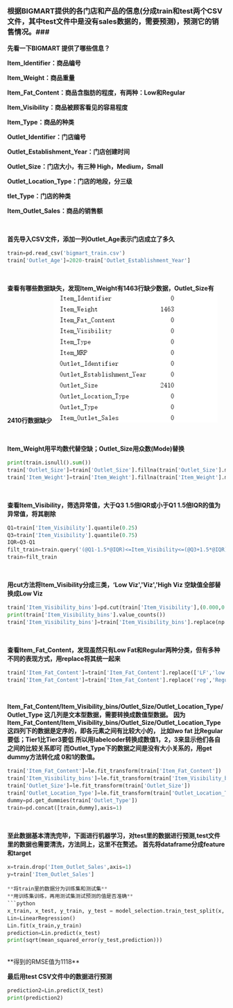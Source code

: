 ### 根据BIGMART提供的各门店和产品的信息(分成train和test两个CSV文件，其中test文件中是没有sales数据的，需要预测)，预测它的销售情况。###

**先看一下BIGMART 提供了哪些信息？**

**Item_Identifier：商品编号**

**Item_Weight：商品重量**

**Item_Fat_Content：商品含脂肪的程度，有两种：Low和Regular**

**Item_Visibility：商品被顾客看见的容易程度**

**Item_Type：商品的种类**

**Outlet_Identifier：门店编号**

**Outlet_Establishment_Year：门店创建时间**

**Outlet_Size：门店大小，有三种 High，Medium，Small**


**Outlet_Location_Type：门店的地段，分三级**

**tlet_Type：门店的种类**

**Item_Outlet_Sales：商品的销售额**

<br>

**首先导入CSV文件，添加一列Outlet_Age表示门店成立了多久**


```python
train=pd.read_csv('bigmart_train.csv')
train['Outlet_Age']=2020-train['Outlet_Establishment_Year']
```
<br>

**查看有哪些数据缺失，发现Item_Weight有1463行缺少数据，Outlet_Size有2410行数据缺少**
![image](https://github.com/suvieu/MACHINE-LEARNING/blob/master/PROGRAM/BIGMART/1.png)

<br>

**Item_Weight用平均数代替空缺；Outlet_Size用众数(Mode)替换**
```python
print(train.isnull().sum())
train['Outlet_Size']=train['Outlet_Size'].fillna(train['Outlet_Size'].mode()[0])
train['Item_Weight']=train['Item_Weight'].fillna(train['Item_Weight'].mean())
```
<br>

**查看Item_Visibility，筛选异常值，大于Q3 1.5倍IQR或小于Q1 1.5倍IQR的值为异常值，将其剔除**

```python
Q1=train['Item_Visibility'].quantile(0.25)
Q3=train['Item_Visibility'].quantile(0.75)
IQR=Q3-Q1
filt_train=train.query('(@Q1-1.5*@IQR)<=Item_Visibility<=(@Q3+1.5*@IQR)')
train=filt_train
```
<br>

**用cut方法将Item_Visibility分成三类，‘Low Viz','Viz','High Viz**
**空缺值全部替换成Low Viz**

```python
train['Item_Visibility_bins']=pd.cut(train['Item_Visibility'],(0.000,0.065,0.13,0.2),labels=['Low Viz','Viz','High Viz'])
print(train['Item_Visibility_bins'].value_counts())
train['Item_Visibility_bins']=train['Item_Visibility_bins'].replace(np.nan,'Low Viz',regex=True)
```
<br>

**查看Item_Fat_Content，发现虽然只有Low Fat和Regular两种分类，但有多种不同的表现方式，用replace将其统一起来**

```python
train['Item_Fat_Content']=train['Item_Fat_Content'].replace(['LF','low fat'],'Low Fat')
train['Item_Fat_Content']=train['Item_Fat_Content'].replace('reg','Regular')
```
<br>

**Item_Fat_Content/Item_Visibility_bins/Outlet_Size/Outlet_Location_Type/Outlet_Type 这几列是文本型数据，需要转换成数值型数据。**
**因为Item_Fat_Content/Item_Visibility_bins/Outlet_Size/Outlet_Location_Type 这四列下的数据是定序的，即各元素之间有比较大小的，
比如lwo fat 比Regular要低；Tier1比Tier3要低**
**所以用labelcoder转换成数值1，2，3来显示他们各自之间的比较关系即可**
**而Outlet_Type下的数据之间是没有大小关系的，用get dummy方法转化成 0和1的数值。**

```python
train['Item_Fat_Content']=le.fit_transform(train['Item_Fat_Content'])
train['Item_Visibility_bins']=le.fit_transform(train['Item_Visibility_bins'])
train['Outlet_Size']=le.fit_transform(train['Outlet_Size'])
train['Outlet_Location_Type']=le.fit_transform(train['Outlet_Location_Type'])
dummy=pd.get_dummies(train['Outlet_Type'])
train=pd.concat([train,dummy],axis=1)
```
<br>

**至此数据基本清洗完毕，下面进行机器学习，对test里的数据进行预测,test文件里的数据也需要清洗，方法同上，这里不在赘述。**
**首先将dataframe分成feature和target**
```python
x=train.drop('Item_Outlet_Sales',axis=1)
y=train['Item_Outlet_Sales']

**将train里的数据分为训练集和测试集**
**用训练集训练，再用测试集测试预测的值是否准确**
```python
x_train, x_test, y_train, y_test = model_selection.train_test_split(x, y, test_size = 0.3, random_state =42)
Lin=LinearRegression()
Lin.fit(x_train,y_train)
prediction=Lin.predict(x_test)
print(sqrt(mean_squared_error(y_test,prediction)))
```
<br>
**得到的RMSE值为1118**

**最后用test CSV文件中的数据进行预测**

```python
prediction2=Lin.predict(X_test)
print(prediction2)
```





